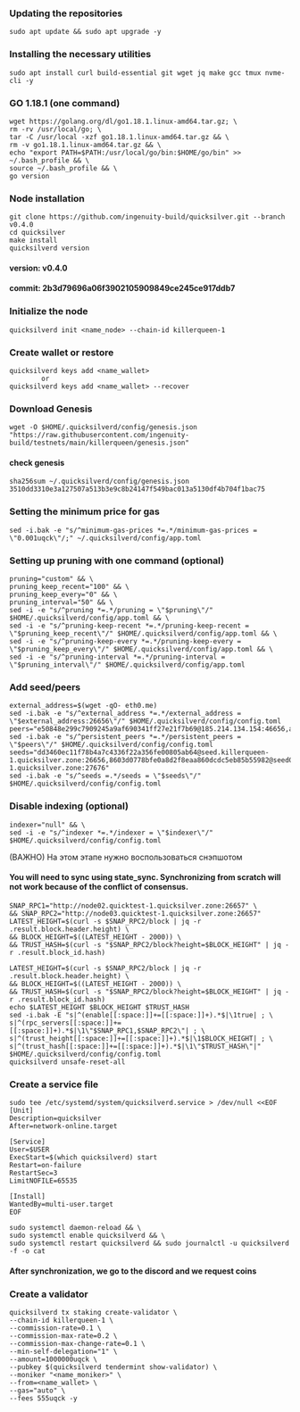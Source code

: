 ### Updating the repositories  

    sudo apt update && sudo apt upgrade -y

### Installing the necessary utilities

    sudo apt install curl build-essential git wget jq make gcc tmux nvme-cli -y
    
### GO 1.18.1 (one command)

    wget https://golang.org/dl/go1.18.1.linux-amd64.tar.gz; \
    rm -rv /usr/local/go; \
    tar -C /usr/local -xzf go1.18.1.linux-amd64.tar.gz && \
    rm -v go1.18.1.linux-amd64.tar.gz && \
    echo "export PATH=$PATH:/usr/local/go/bin:$HOME/go/bin" >> ~/.bash_profile && \
    source ~/.bash_profile && \
    go version

### Node installation
    git clone https://github.com/ingenuity-build/quicksilver.git --branch v0.4.0
    cd quicksilver
    make install
    quicksilverd version
#### version: v0.4.0
#### commit: 2b3d79696a06f3902105909849ce245ce917ddb7

### Initialize the node
    quicksilverd init <name_node> --chain-id killerqueen-1
    
### Create wallet or restore
    quicksilverd keys add <name_wallet>
            or
    quicksilverd keys add <name_wallet> --recover
### Download Genesis
    wget -O $HOME/.quicksilverd/config/genesis.json "https://raw.githubusercontent.com/ingenuity-build/testnets/main/killerqueen/genesis.json"
#### check genesis
    sha256sum ~/.quicksilverd/config/genesis.json
    3510dd3310e3a127507a513b3e9c8b24147f549bac013a5130df4b704f1bac75
### Setting the minimum price for gas
    sed -i.bak -e "s/^minimum-gas-prices *=.*/minimum-gas-prices = \"0.001uqck\"/;" ~/.quicksilverd/config/app.toml
### Setting up pruning with one command (optional)
    pruning="custom" && \
    pruning_keep_recent="100" && \
    pruning_keep_every="0" && \
    pruning_interval="50" && \
    sed -i -e "s/^pruning *=.*/pruning = \"$pruning\"/" $HOME/.quicksilverd/config/app.toml && \
    sed -i -e "s/^pruning-keep-recent *=.*/pruning-keep-recent = \"$pruning_keep_recent\"/" $HOME/.quicksilverd/config/app.toml && \
    sed -i -e "s/^pruning-keep-every *=.*/pruning-keep-every = \"$pruning_keep_every\"/" $HOME/.quicksilverd/config/app.toml && \
    sed -i -e "s/^pruning-interval *=.*/pruning-interval = \"$pruning_interval\"/" $HOME/.quicksilverd/config/app.toml

### Add seed/peers
    external_address=$(wget -qO- eth0.me)
    sed -i.bak -e "s/^external_address *=.*/external_address = \"$external_address:26656\"/" $HOME/.quicksilverd/config/config.toml
    peers="e50848e299c7909245a9af690341ff27e21f7b69@185.214.134.154:46656,acde95e98c7b5023a4d2e2efb4f031927cc492b4@88.99.104.175:26656,6ac91620bc5338e6f679835cc604769a213d362f@139.59.56.24:36366,b281289df37c5180f9ff278be5e29964afa0c229@185.56.139.84:26656,98ef7d25e444ad39ec739c039a00baa7105a748b@128.199.115.134:11656,4f35ab6008fc46cc50b103a337ec2266400eca2e@148.251.50.79:26656,90f4459126152d21983f42c8e86bc899cd618af6@116.202.15.183:11656,abe7397ff92a4ca61033ceac127b5fc3a9a4217f@65.108.98.218:25095"
    sed -i.bak -e "s/^persistent_peers *=.*/persistent_peers = \"$peers\"/" $HOME/.quicksilverd/config/config.toml
    seeds="dd3460ec11f78b4a7c4336f22a356fe00805ab64@seed.killerqueen-1.quicksilver.zone:26656,8603d0778bfe0a8d2f8eaa860dcdc5eb85b55982@seed02.killerqueen-1.quicksilver.zone:27676"
    sed -i.bak -e "s/^seeds =.*/seeds = \"$seeds\"/" $HOME/.quicksilverd/config/config.toml

### Disable indexing (optional)
    indexer="null" && \
    sed -i -e "s/^indexer *=.*/indexer = \"$indexer\"/" $HOME/.quicksilverd/config/config.toml

(ВАЖНО) На этом этапе нужно воспользоваться снэпшотом

#### You will need to sync using state_sync. Synchronizing from scratch will not work because of the conflict of consensus.
    SNAP_RPC1="http://node02.quicktest-1.quicksilver.zone:26657" \
    && SNAP_RPC2="http://node03.quicktest-1.quicksilver.zone:26657"
    LATEST_HEIGHT=$(curl -s $SNAP_RPC2/block | jq -r .result.block.header.height) \
    && BLOCK_HEIGHT=$((LATEST_HEIGHT - 2000)) \
    && TRUST_HASH=$(curl -s "$SNAP_RPC2/block?height=$BLOCK_HEIGHT" | jq -r .result.block_id.hash)
    
    LATEST_HEIGHT=$(curl -s $SNAP_RPC2/block | jq -r .result.block.header.height) \
    && BLOCK_HEIGHT=$((LATEST_HEIGHT - 2000)) \
    && TRUST_HASH=$(curl -s "$SNAP_RPC2/block?height=$BLOCK_HEIGHT" | jq -r .result.block_id.hash)
    echo $LATEST_HEIGHT $BLOCK_HEIGHT $TRUST_HASH
    sed -i.bak -E "s|^(enable[[:space:]]+=[[:space:]]+).*$|\1true| ; \
    s|^(rpc_servers[[:space:]]+=[[:space:]]+).*$|\1\"$SNAP_RPC1,$SNAP_RPC2\"| ; \
    s|^(trust_height[[:space:]]+=[[:space:]]+).*$|\1$BLOCK_HEIGHT| ; \
    s|^(trust_hash[[:space:]]+=[[:space:]]+).*$|\1\"$TRUST_HASH\"|" $HOME/.quicksilverd/config/config.toml
    quicksilverd unsafe-reset-all

### Create a service file
    sudo tee /etc/systemd/system/quicksilverd.service > /dev/null <<EOF
    [Unit]
    Description=quicksilver
    After=network-online.target
    
    [Service]
    User=$USER
    ExecStart=$(which quicksilverd) start
    Restart=on-failure
    RestartSec=3
    LimitNOFILE=65535
    
    [Install]
    WantedBy=multi-user.target
    EOF
    
    sudo systemctl daemon-reload && \
    sudo systemctl enable quicksilverd && \
    sudo systemctl restart quicksilverd && sudo journalctl -u quicksilverd -f -o cat

#### After synchronization, we go to the discord and we request coins

### Create a validator
    quicksilverd tx staking create-validator \
    --chain-id killerqueen-1 \
    --commission-rate=0.1 \
    --commission-max-rate=0.2 \
    --commission-max-change-rate=0.1 \
    --min-self-delegation="1" \
    --amount=1000000uqck \
    --pubkey $(quicksilverd tendermint show-validator) \
    --moniker "<name_moniker>" \
    --from=<name_wallet> \
    --gas="auto" \
    --fees 555uqck -y
    

